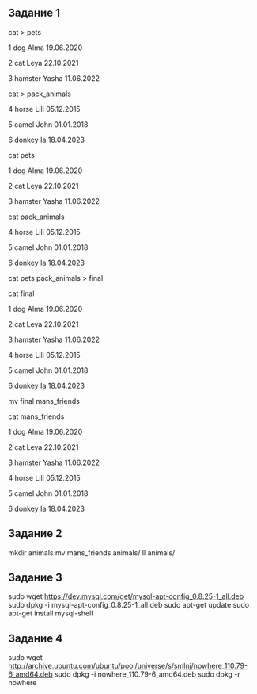 ## Задание 1

cat > pets

1 dog Alma 19.06.2020

2 cat Leya 22.10.2021

3 hamster Yasha 11.06.2022

cat > pack_animals

4 horse Lili 05.12.2015

5 camel John 01.01.2018

6 donkey Ia 18.04.2023

cat pets

1 dog Alma 19.06.2020

2 cat Leya 22.10.2021

3 hamster Yasha 11.06.2022

cat pack_animals

4 horse Lili 05.12.2015

5 camel John 01.01.2018

6 donkey Ia 18.04.2023

cat pets pack_animals > final

cat final

1 dog Alma 19.06.2020

2 cat Leya 22.10.2021

3 hamster Yasha 11.06.2022

4 horse Lili 05.12.2015

5 camel John 01.01.2018

6 donkey Ia 18.04.2023

mv final mans_friends

cat mans_friends

1 dog Alma 19.06.2020

2 cat Leya 22.10.2021

3 hamster Yasha 11.06.2022

4 horse Lili 05.12.2015

5 camel John 01.01.2018

6 donkey Ia 18.04.2023


## Задание 2

mkdir animals
mv mans_friends animals/
ll animals/

## Задание 3

sudo wget  https://dev.mysql.com/get/mysql-apt-config_0.8.25-1_all.deb
sudo dpkg -i mysql-apt-config_0.8.25-1_all.deb
sudo apt-get update
sudo apt-get install mysql-shell

## Задание 4

sudo wget http://archive.ubuntu.com/ubuntu/pool/universe/s/smlnj/nowhere_110.79-6_amd64.deb
sudo dpkg -i nowhere_110.79-6_amd64.deb
sudo dpkg -r nowhere






